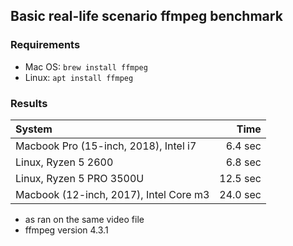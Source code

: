 ## Basic real-life scenario ffmpeg benchmark

### Requirements

* Mac OS: `brew install ffmpeg`  
* Linux: `apt install ffmpeg`

### Results

| System | Time |
| :--- | ---: |
| Macbook Pro (15-inch, 2018), Intel i7 | 6.4 sec |
| Linux, Ryzen 5 2600 | 6.8 sec |
| Linux, Ryzen 5 PRO 3500U | 12.5 sec |
| Macbook (12-inch, 2017), Intel Core m3 | 24.0 sec |

* as ran on the same video file
* ffmpeg version 4.3.1
